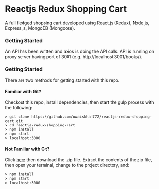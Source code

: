 # Reactjs Redux Shopping Cart
A full fledged shopping cart developed using React.js (Redux), Node.js, Express.js, MongoDB (Mongoose).

### Getting Started

An API has been written and axios is doing the API calls. API is running on proxy server having port of 3001 (e.g. http://localhost:3001/books/).

### Getting Started

There are two methods for getting started with this repo.

#### Familiar with Git?
Checkout this repo, install dependencies, then start the gulp process with the following:

```
> git clone https://github.com/owaiskhan772/reactjs-redux-shopping-cart.git
> cd reactjs-redux-shopping-cart
> npm install
> npm start
> localhost:3000
```

#### Not Familiar with Git?
Click [here](https://github.com/owaiskhan772/reactjs-redux-shopping-cart) then download the .zip file.  Extract the contents of the zip file, then open your terminal, change to the project directory, and:

```
> npm install
> npm start
> localhost:3000
```
